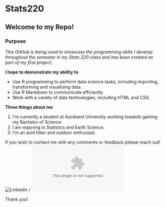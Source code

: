 # Stats220
## Welcome to my Repo!
### Purpose
*This GitHub is being used to showcase the programming skills I develop throughout the semester in my Stats 220 class and has been created as part of my first project.*

**I hope to demonstrate my ability to**
* Use R programming to perform data science tasks, including importing, transforming and visualising data.
* Use R Markdown to communicate efficiently
* Work with a variety of data technologies, including HTML and CSS.

**Three things about me**
1. I'm currently a student at Auckland University working towards gaining my Bachelor of Science.
2. I am majoring in Statistics and Earth Science.
3. I'm an avid hiker and outdoor enthusiast.

If you wish to contact me with any comments or feedback please reach out!
![Linkedin](www.linkedin.com/in/charlotte-ridler-413972269) / ![email](charlotte.ridler32@gmail.com)

Thank you! 
